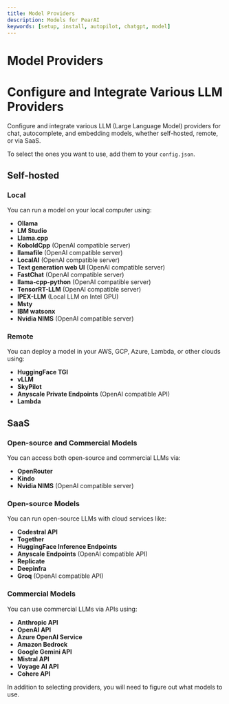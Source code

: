 ```yaml
---
title: Model Providers
description: Models for PearAI
keywords: [setup, install, autopilot, chatgpt, model]
---
```


# Model Providers

# Configure and Integrate Various LLM Providers

Configure and integrate various LLM (Large Language Model) providers for chat, autocomplete, and embedding models, whether self-hosted, remote, or via SaaS.

To select the ones you want to use, add them to your `config.json`.

## Self-hosted

### Local

You can run a model on your local computer using:

- **Ollama**
- **LM Studio**
- **Llama.cpp**
- **KoboldCpp** (OpenAI compatible server)
- **llamafile** (OpenAI compatible server)
- **LocalAI** (OpenAI compatible server)
- **Text generation web UI** (OpenAI compatible server)
- **FastChat** (OpenAI compatible server)
- **llama-cpp-python** (OpenAI compatible server)
- **TensorRT-LLM** (OpenAI compatible server)
- **IPEX-LLM** (Local LLM on Intel GPU)
- **Msty**
- **IBM watsonx**
- **Nvidia NIMS** (OpenAI compatible server)

### Remote

You can deploy a model in your AWS, GCP, Azure, Lambda, or other clouds using:

- **HuggingFace TGI**
- **vLLM**
- **SkyPilot**
- **Anyscale Private Endpoints** (OpenAI compatible API)
- **Lambda**

## SaaS

### Open-source and Commercial Models

You can access both open-source and commercial LLMs via:

- **OpenRouter**
- **Kindo**
- **Nvidia NIMS** (OpenAI compatible server)

### Open-source Models

You can run open-source LLMs with cloud services like:

- **Codestral API**
- **Together**
- **HuggingFace Inference Endpoints**
- **Anyscale Endpoints** (OpenAI compatible API)
- **Replicate**
- **Deepinfra**
- **Groq** (OpenAI compatible API)

### Commercial Models

You can use commercial LLMs via APIs using:

- **Anthropic API**
- **OpenAI API**
- **Azure OpenAI Service**
- **Amazon Bedrock**
- **Google Gemini API**
- **Mistral API**
- **Voyage AI API**
- **Cohere API**

In addition to selecting providers, you will need to figure out what models to use.
